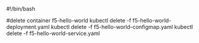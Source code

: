 #!/bin/bash

#delete container f5-hello-world
kubectl delete -f f5-hello-world-deployment.yaml
kubectl delete -f f5-hello-world-configmap.yaml
kubectl delete -f f5-hello-world-service.yaml